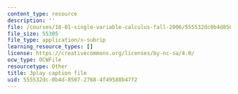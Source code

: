 ```yaml
---
content_type: resource
description: ''
file: /courses/18-01-single-variable-calculus-fall-2006/555532dc0b4d850727684f49588b47f2_4Q37iOyBq44.srt
file_size: 55305
file_type: application/x-subrip
learning_resource_types: []
license: https://creativecommons.org/licenses/by-nc-sa/4.0/
ocw_type: OCWFile
resourcetype: Other
title: 3play caption file
uid: 555532dc-0b4d-8507-2768-4f49588b47f2
---
```

